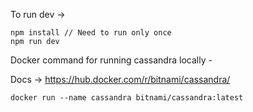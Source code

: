 To run dev -> 
```
npm install // Need to run only once
npm run dev
```

Docker command for running cassandra locally - 

Docs -> https://hub.docker.com/r/bitnami/cassandra/

```
docker run --name cassandra bitnami/cassandra:latest
```